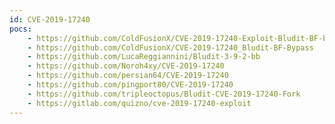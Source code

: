 ```yaml
---
id: CVE-2019-17240
pocs:
    - https://github.com/ColdFusionX/CVE-2019-17240-Exploit-Bludit-BF-bypass
    - https://github.com/ColdFusionX/CVE-2019-17240_Bludit-BF-Bypass
    - https://github.com/LucaReggiannini/Bludit-3-9-2-bb
    - https://github.com/Noroh4xy/CVE-2019-17240
    - https://github.com/persian64/CVE-2019-17240
    - https://github.com/pingport80/CVE-2019-17240
    - https://github.com/tripleoctopus/Bludit-CVE-2019-17240-Fork
    - https://gitlab.com/quizno/cve-2019-17240-exploit
---
```

